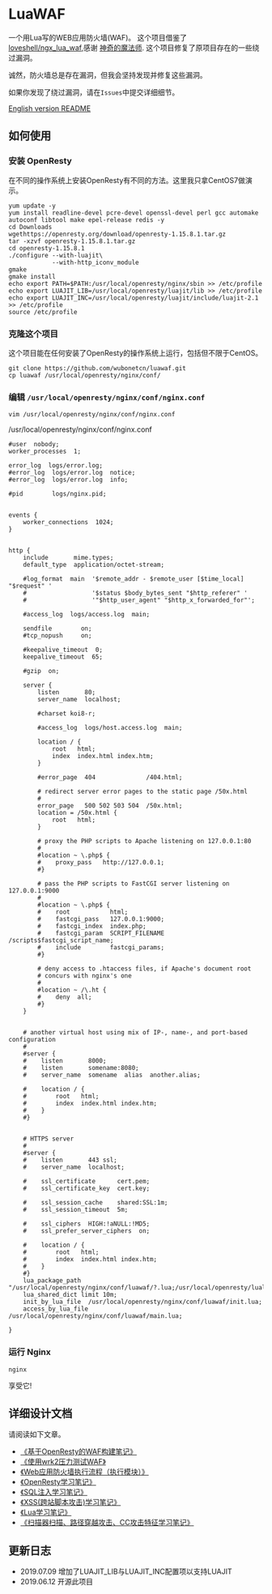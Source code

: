 # LuaWAF

一个用Lua写的WEB应用防火墙(WAF)。
这个项目借鉴了 [loveshell/ngx_lua_waf](https://github.com/loveshell/ngx_lua_waf),感谢 [神奇的魔法师](https://weibo.com/opscode).
这个项目修复了原项目存在的一些绕过漏洞。

诚然，防火墙总是存在漏洞，但我会坚持发现并修复这些漏洞。

如果你发现了绕过漏洞，请在`Issues`中提交详细细节。

[English version README](https://github.com/wubonetcn/luawaf/blob/master/README.MD)

## 如何使用

### 安装 OpenResty

在不同的操作系统上安装OpenResty有不同的方法。这里我只拿CentOS7做演示。

```shell
yum update -y
yum install readline-devel pcre-devel openssl-devel perl gcc automake autoconf libtool make epel-release redis -y
cd Downloads
wgethttps://openresty.org/download/openresty-1.15.8.1.tar.gz
tar -xzvf openresty-1.15.8.1.tar.gz
cd openresty-1.15.8.1
./configure --with-luajit\
            --with-http_iconv_module
gmake
gmake install
echo export PATH=$PATH:/usr/local/openresty/nginx/sbin >> /etc/profile
echo export LUAJIT_LIB=/usr/local/openresty/luajit/lib >> /etc/profile
echo export LUAJIT_INC=/usr/local/openresty/luajit/include/luajit-2.1 >> /etc/profile
source /etc/profile
```

### 克隆这个项目

这个项目能在任何安装了OpenResty的操作系统上运行，包括但不限于CentOS。

```shell
git clone https://github.com/wubonetcn/luawaf.git
cp luawaf /usr/local/openresty/nginx/conf/
```

### 编辑 `/usr/local/openresty/nginx/conf/nginx.conf`

```shell
vim /usr/local/openresty/nginx/conf/nginx.conf
```

/usr/local/openresty/nginx/conf/nginx.conf

```shell
#user  nobody;
worker_processes  1;

error_log  logs/error.log;
#error_log  logs/error.log  notice;
#error_log  logs/error.log  info;

#pid        logs/nginx.pid;


events {
    worker_connections  1024;
}


http {
    include       mime.types;
    default_type  application/octet-stream;

    #log_format  main  '$remote_addr - $remote_user [$time_local] "$request" '
    #                  '$status $body_bytes_sent "$http_referer" '
    #                  '"$http_user_agent" "$http_x_forwarded_for"';

    #access_log  logs/access.log  main;

    sendfile        on;
    #tcp_nopush     on;

    #keepalive_timeout  0;
    keepalive_timeout  65;

    #gzip  on;

    server {
        listen       80;
        server_name  localhost;

        #charset koi8-r;

        #access_log  logs/host.access.log  main;

        location / {
            root   html;
            index  index.html index.htm;
        }

        #error_page  404              /404.html;

        # redirect server error pages to the static page /50x.html
        #
        error_page   500 502 503 504  /50x.html;
        location = /50x.html {
            root   html;
        }

        # proxy the PHP scripts to Apache listening on 127.0.0.1:80
        #
        #location ~ \.php$ {
        #    proxy_pass   http://127.0.0.1;
        #}

        # pass the PHP scripts to FastCGI server listening on 127.0.0.1:9000
        #
        #location ~ \.php$ {
        #    root           html;
        #    fastcgi_pass   127.0.0.1:9000;
        #    fastcgi_index  index.php;
        #    fastcgi_param  SCRIPT_FILENAME  /scripts$fastcgi_script_name;
        #    include        fastcgi_params;
        #}

        # deny access to .htaccess files, if Apache's document root
        # concurs with nginx's one
        #
        #location ~ /\.ht {
        #    deny  all;
        #}
    }


    # another virtual host using mix of IP-, name-, and port-based configuration
    #
    #server {
    #    listen       8000;
    #    listen       somename:8080;
    #    server_name  somename  alias  another.alias;

    #    location / {
    #        root   html;
    #        index  index.html index.htm;
    #    }
    #}


    # HTTPS server
    #
    #server {
    #    listen       443 ssl;
    #    server_name  localhost;

    #    ssl_certificate      cert.pem;
    #    ssl_certificate_key  cert.key;

    #    ssl_session_cache    shared:SSL:1m;
    #    ssl_session_timeout  5m;

    #    ssl_ciphers  HIGH:!aNULL:!MD5;
    #    ssl_prefer_server_ciphers  on;

    #    location / {
    #        root   html;
    #        index  index.html index.htm;
    #    }
    #}
    lua_package_path "/usr/local/openresty/nginx/conf/luawaf/?.lua;/usr/local/openresty/lualib/?.lua;;";
    lua_shared_dict limit 10m;
    init_by_lua_file  /usr/local/openresty/nginx/conf/luawaf/init.lua; 
    access_by_lua_file /usr/local/openresty/nginx/conf/luawaf/main.lua;

}
```

### 运行 Nginx

```shell
nginx
```

享受它!

## 详细设计文档

请阅读如下文章。

* [《基于OpenResty的WAF构建笔记》](https://www.wubo.net.cn/security/dev_waf.html)
* [《使用wrk2压力测试WAF》](https://www.wubo.net.cn/security/wrk2_test_waf.html)
* [《Web应用防火墙执行流程（执行模块）》](https://www.wubo.net.cn/security/waf_flow_chart.html)
* [《OpenResty学习笔记》](https://www.wubo.net.cn/security/learn_openresty.html)
* [《SQL注入学习笔记》](https://www.wubo.net.cn/security/learn_sql_injection.html)
* [《XSS(跨站脚本攻击)学习笔记》](https://www.wubo.net.cn/security/learn_xss.html)
* [《Lua学习笔记》](https://www.wubo.net.cn/security/learn_lua.html)
* [《扫描器扫描、路径穿越攻击、CC攻击特征学习笔记》](https://www.wubo.net.cn/security/learn_other_attacks.html)

## 更新日志

* 2019.07.09 增加了LUAJIT_LIB与LUAJIT_INC配置项以支持LUAJIT
* 2019.06.12 开源此项目

